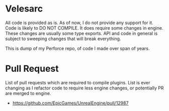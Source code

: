 # Velesarc

All code is provided as is. 
As of now, I do not provide any support for it.
Code is likely to DO NOT COMPILE. It does require some changes in engine. These changes are usually some type exports.
API and code in general is subject to sweeping changes that will break everything.

This is dump of my Perforce repo, of code I made over span of years. 

# Pull Request

List of pull requests which are required to compile plugins. List is ever changing as I refactor code to require less engine changes, or potentially PR are merged to engine.

* https://github.com/EpicGames/UnrealEngine/pull/12987
